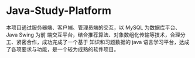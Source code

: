 # Java-Study-Platform
本项目通过服务器端、客户端、管理员端的交互，以 MySQL 为数据库平台、Java Swing 为前
端交互平台，结合推荐算法、对象数组化传输等技术，合理分工、紧密合作，成功完成了一个基于
知识和习题数据的 java 语言学习平台，达成了各项要求与功能，是一个较为成熟的软件项目。
